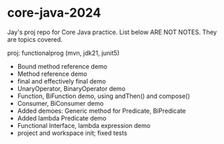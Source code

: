 # core-java-2024

Jay's proj repo for Core Java practice. List below ARE NOT NOTES. They are topics covered.

proj: functionalprog (mvn, jdk21, junit5)
- Bound method reference demo
- Method reference demo
- final and effectively final demo
- UnaryOperator, BinaryOperator demo
- Function, BiFunction demo, using andThen() and compose()
- Consumer, BiConsumer demo
- Added demoes: Generic method for Predicate, BiPredicate
- Added lambda Predicate demo
- Functional Interface, lambda expression demo
- project and workspace init; fixed tests